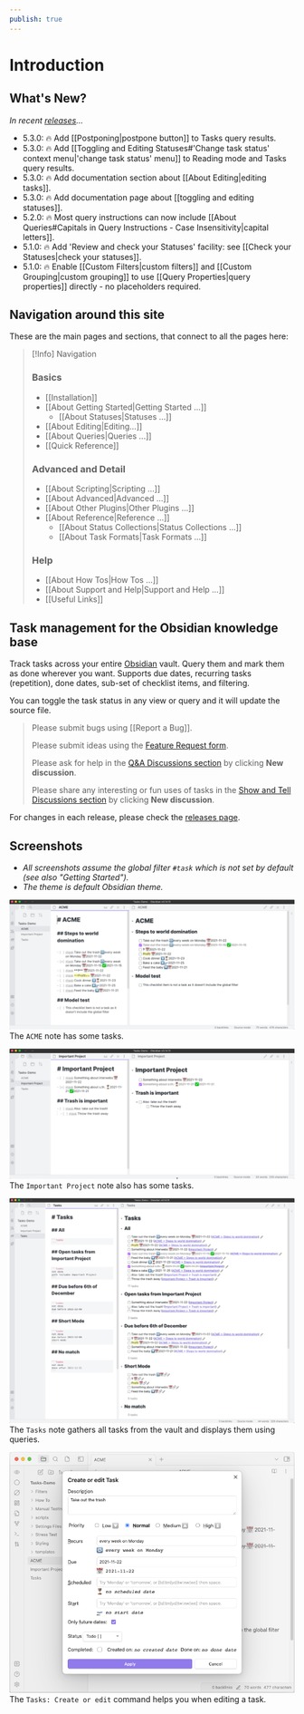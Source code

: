 ```yaml
---
publish: true
---
```


# Introduction

## What's New?

_In recent [releases](https://github.com/obsidian-tasks-group/obsidian-tasks/releases)..._

<!--
    Keep to around 2 to 4 lines, so that 'Navigation around this site' is visible.
    Move the older ones down to the top of the comment block below...
-->

- 5.3.0: 🔥 Add [[Postponing|postpone button]] to Tasks query results.
- 5.3.0: 🔥 Add [[Toggling and Editing Statuses#'Change task status' context menu|'change task status' menu]] to Reading mode and Tasks query results.
- 5.3.0: 🔥 Add documentation section about [[About Editing|editing tasks]].
- 5.3.0: 🔥 Add documentation page about [[toggling and editing statuses]].
- 5.2.0: 🔥 Most query instructions can now include [[About Queries#Capitals in Query Instructions - Case Insensitivity|capital letters]].
- 5.1.0: 🔥 Add 'Review and check your Statuses' facility: see [[Check your Statuses|check your statuses]].
- 5.1.0: 🔥 Enable [[Custom Filters|custom filters]] and [[Custom Grouping|custom grouping]] to use [[Query Properties|query properties]] directly - no placeholders required.

<!--
- 5.0.0: 🔥 Add [[Line Continuations|line continuations]].
  - **Warning**: This is a [[Line Continuations#Appendix Updating pre-5.0.0 searches with trailing backslashes|potentially breaking change]] if you search for backslash (`\`) characters.
- 5.0.0: 🔥 Document [[Comments#Inline comments|inline comments]]
- 5.0.0: 🔥 Document [[Recurring Tasks and Custom Statuses|recurring tasks and custom statuses]]
- 5.0.0: 🔥 Add new Help pages [[Known Limitations]] and [[Breaking Changes]].
- 4.9.0: 🔥 Add [[Task Properties|task properties]] `task.priorityNameGroupText` and `task.status.typeGroupText`, for example:
  - `group by function task.priorityNameGroupText + ': ' + task.status.typeGroupText`
- 4.9.0: 🔥 Add [[Task Properties#Values in TasksDate Properties|task date properties]] for categorising dates, for example:
  - `group by function task.due.category.groupText`
- 4.9.0: 🔥 Add [[Task Properties#Values in TasksDate Properties|task date properties]] for grouping dates by [time from now](https://momentjs.com/docs/#/displaying/fromnow/), for example:
  - `group by function task.due.fromNow.groupText`
- 4.8.0: 🔥 Add [[Query Properties#Values for Query File Properties|query file properties]] `query.file.pathWithoutExtension` and `query.file.filenameWithoutExtension`
- 4.8.0: 🔥 Add [[Task Properties#Values for File Properties|task file properties]] `task.file.pathWithoutExtension` and `task.file.filenameWithoutExtension`
- 4.7.0: 🔥 Use [[Query Properties]] and [[Placeholders]] to filter and group with the query's file path, root, folder and name.
- 4.6.0: 🔥 Add `on or before` and `on or after` to [[Filters#Date search options|date search options]]
- 4.6.0: 🔥 Add `in or before` and `in or after` to [[Filters#Date range options|date range search options]]
- 4.5.0: 🔥 Support task in list items starting with [[Getting Started#Finding tasks in your vault|`+` signs]]
- 4.4.0: 🔥 Support [[Expressions#More complex expressions|variables, if statements, and functions]] in custom filters and groups
- 4.3.0: 🔥 Bug fixes, usability improvements and `explain` support for [[Regular Expressions|regular expression]] searches
- 4.2.0: 🔥 Add [[Custom Filters|custom filtering]]
- 4.1.0: 🔥 Add [[Layout|hide and show tags]]
- 4.0.0: 🔥 Add [[Custom Grouping|custom grouping]], using [[Task Properties|task properties]] to create [[expressions|expressions]] - the start of a whole new [[About Scripting|scripting]] world in Tasks!
- 3.9.0: 🔥 Add [[Priority#Priorities and Order|lowest and highest]] priorities
- 3.8.0: 🔥 Add [[Limiting#Limit number of tasks in each group|limiting tasks per group]]
- 3.8.0: 🔥 Add option to control the [[Recurring Tasks#Order of the new task|order of new recurring tasks]]
- 3.7.0: 🔥 Add [[Grouping#Reversing groups|reverse sorting of groups]]
- 3.6.0: 🔥 Add [[Grouping#Urgency|group by urgency]]
- 3.6.0: 🔥 Add [[Sorting#Recurrence|sort by recurring]]
- 3.5.0: 🔥 New [[Global Query]] facility.
- 3.4.0: 🔥 Clicking on a [[Backlinks|Backlink]] jumps to the exact task line.
- 3.4.0: Tasks now requires at least Obsidian 1.1.1.
- 3.3.0: 🔥 Multiple [[About Task Formats|Task Format]] support - starting with [[Dataview Format]].
-->

## Navigation around this site

These are the main pages and sections, that connect to all the pages here:

> [!Info] Navigation
> ### Basics
>
> - [[Installation]]
> - [[About Getting Started|Getting Started ...]]
>   - [[About Statuses|Statuses ...]]
> - [[About Editing|Editing...]]
> - [[About Queries|Queries ...]]
> - [[Quick Reference]]
>
> ### Advanced and Detail
>
> - [[About Scripting|Scripting ...]]
> - [[About Advanced|Advanced ...]]
> - [[About Other Plugins|Other Plugins ...]]
> - [[About Reference|Reference ...]]
>   - [[About Status Collections|Status Collections ...]]
>   - [[About Task Formats|Task Formats ...]]
>
> ### Help
>
> - [[About How Tos|How Tos ...]]
> - [[About Support and Help|Support and Help ...]]
> - [[Useful Links]]

## Task management for the Obsidian knowledge base

Track tasks across your entire [Obsidian](https://obsidian.md/) vault.
Query them and mark them as done wherever you want.
Supports due dates, recurring tasks (repetition), done dates, sub-set of checklist items, and filtering.

You can toggle the task status in any view or query and it will update the source file.

> Please submit bugs using [[Report a Bug]].
>
> Please submit ideas using the [Feature Request form](https://github.com/obsidian-tasks-group/obsidian-tasks/issues/new?assignees=&labels=type%3A+enhancement&template=feature-request.yaml).
>
> Please ask for help in the [Q&A Discussions section](https://github.com/obsidian-tasks-group/obsidian-tasks/discussions/categories/q-a) by clicking **New discussion**.
>
> Please share any interesting or fun uses of tasks in the [Show and Tell Discussions section](https://github.com/obsidian-tasks-group/obsidian-tasks/discussions/categories/show-and-tell) by clicking **New discussion**.

For changes in each release, please check the [releases page](https://github.com/obsidian-tasks-group/obsidian-tasks/releases).

## Screenshots

- *All screenshots assume the global filter `#task` which is not set by default (see also "Getting Started").*
- *The theme is default Obsidian theme.*

![ACME Tasks](images/acme.png)
The `ACME` note has some tasks.

![Important Project Tasks](images/important_project.png)
The `Important Project` note also has some tasks.

![Tasks Queries](images/tasks_queries.png)
The `Tasks` note gathers all tasks from the vault and displays them using queries.

![Create or Edit Modal](images/modal.png)
The `Tasks: Create or edit` command helps you when editing a task.
